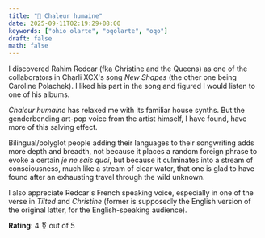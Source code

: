 ```yaml
---
title: "💽 Chaleur humaine"
date: 2025-09-11T02:19:29+08:00
keywords: ["ohio olarte", "oqolarte", "oqo"]
draft: false
math: false
---
```


I discovered Rahim Redcar (fka Christine and the Queens) as one of the
collaborators in Charli XCX's song *New Shapes* (the other one being
Caroline Polachek). I liked his part in the song and figured I would
listen to one of his albums.

*Chaleur humaine* has relaxed me with its familiar house synths. But the
genderbending art-pop voice from the artist himself, I have found, have
more of this salving effect.

Bilingual/polyglot people adding their languages to their songwriting
adds more depth and breadth, not because it places a random foreign
phrase to evoke a certain *je ne sais quoi*, but because it culminates into a stream
of consciousness, much like a stream of clear water, that one is glad to
have found after an exhausting travel through the wild unknown.

I also appreciate Redcar's French speaking voice, especially in one of
the verse in *Tilted* and *Christine* (former is supposedly the English
version of the original latter, for the English-speaking audience).

**Rating**: 4 ⚧️ out of 5
